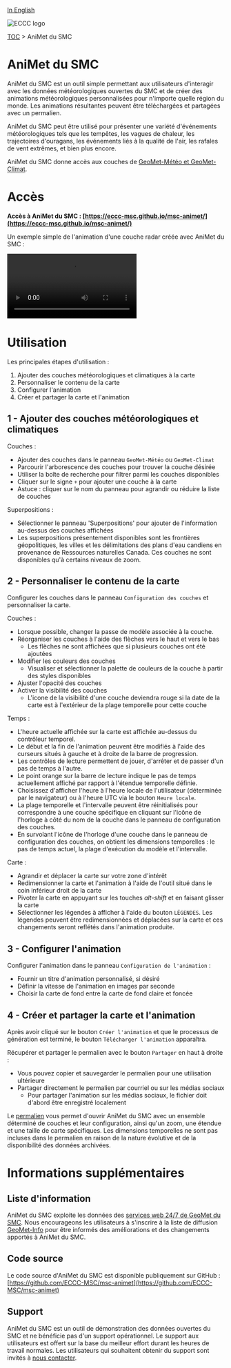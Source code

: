 [In English](readme_en.md)

![ECCC logo](../img_eccc-logo.png)

[TOC](../readme_fr.md) > AniMet du SMC

# AniMet du SMC

AniMet du SMC est un outil simple permettant aux utilisateurs d'interagir avec les données météorologiques ouvertes du SMC et de créer des animations météorologiques personnalisées pour n'importe quelle région du monde. Les animations résultantes peuvent être téléchargées et partagées avec un permalien.

AniMet du SMC peut être utilisé pour présenter une variété d'événements météorologiques tels que les tempêtes, les vagues de chaleur, les trajectoires d'ouragans, les événements liés à la qualité de l'air, les rafales de vent extrêmes, et bien plus encore.

AniMet du SMC donne accès aux couches de [GeoMet-Météo et GeoMet-Climat](../msc-geomet/readme_fr.md).

# Accès

**Accès à AniMet du SMC : [https://eccc-msc.github.io/msc-animet/](https://eccc-msc.github.io/msc-animet/)**

Un exemple simple de l'animation d'une couche radar créée avec AniMet du SMC :

<video controls>
  <source src="https://collaboration.cmc.ec.gc.ca/cmc/cmos/public_doc/msc-animet/MSC-AniMet_Radar-Pluie_Sud-Ontario_20230323T0830Z.mp4" type="video/mp4">
</video>

# Utilisation

Les principales étapes d'utilisation :

1. Ajouter des couches météorologiques et climatiques à la carte
2. Personnaliser le contenu de la carte
3. Configurer l'animation
4. Créer et partager la carte et l'animation

## 1 - Ajouter des couches météorologiques et climatiques

Couches :

* Ajouter des couches dans le panneau `GeoMet-Météo` ou `GeoMet-Climat`
* Parcourir l'arborescence des couches pour trouver la couche désirée
* Utiliser la boîte de recherche pour filtrer parmi les couches disponibles
* Cliquer sur le signe `+` pour ajouter une couche à la carte
* Astuce : cliquer sur le nom du panneau pour agrandir ou réduire la liste de couches

Superpositions :

* Sélectionner le panneau 'Superpositions' pour ajouter de l'information au-dessus des couches affichées
* Les superpositions présentement disponibles sont les frontières géopolitiques, les villes et les délimitations des plans d'eau candiens en provenance de Ressources naturelles Canada. Ces couches ne sont disponibles qu'à certains niveaux de zoom.

## 2 - Personnaliser le contenu de la carte

Configurer les couches dans le panneau `Configuration des couches` et personnaliser la carte.

Couches :

* Lorsque possible, changer la passe de modèle associée à la couche.
* Réorganiser les couches à l'aide des flèches vers le haut et vers le bas
  * Les flèches ne sont affichées que si plusieurs couches ont été ajoutées
* Modifier les couleurs des couches
  * Visualiser et sélectionner la palette de couleurs de la couche à partir des styles disponibles
* Ajuster l'opacité des couches
* Activer la visibilité des couches
  * L'icone de la visibilité d'une couche deviendra rouge si la date de la carte est à l'extérieur de la plage temporelle pour cette couche


Temps :

* L'heure actuelle affichée sur la carte est affichée au-dessus du contrôleur temporel.
* Le début et la fin de l'animation peuvent être modifiés à l'aide des curseurs situés à gauche et à droite de la barre de progression.
* Les contrôles de lecture permettent de jouer, d'arrêter et de passer d'un pas de temps à l'autre.
* Le point orange sur la barre de lecture indique le pas de temps actuellement affiché par rapport à l'étendue temporelle définie.
* Choisissez d'afficher l'heure à l'heure locale de l'utilisateur (déterminée par le navigateur) ou à l'heure UTC via le bouton `Heure locale`.
* La plage temporelle et l'intervalle peuvent être réinitialisés pour correspondre à une couche spécifique en cliquant sur l'icône de l'horloge à côté du nom de la couche dans le panneau de configuration des couches.
* En survolant l'icône de l'horloge d'une couche dans le panneau de configuration des couches, on obtient les dimensions temporelles : le pas de temps actuel, la plage d'exécution du modèle et l'intervalle.

Carte :

* Agrandir et déplacer la carte sur votre zone d'intérêt
* Redimensionner la carte et l'animation à l'aide de l'outil situé dans le coin inférieur droit de la carte
* Pivoter la carte en appuyant sur les touches _alt-shift_ et en faisant glisser la carte
* Sélectionner les légendes à afficher à l'aide du bouton `LÉGENDES`. Les légendes peuvent être redimensionnées et déplacées sur la carte et ces changements seront reflétés dans l'animation produite.

## 3 - Configurer l'animation

Configurer l'animation dans le panneau `Configuration de l'animation` :

* Fournir un titre d'animation personnalisé, si désiré
* Définir la vitesse de l'animation en images par seconde
* Choisir la carte de fond entre la carte de fond claire et foncée

## 4 - Créer et partager la carte et l'animation

Après avoir cliqué sur le bouton `Créer l'animation` et que le processus de génération est terminé, le bouton `Télécharger l'animation` apparaîtra.

Récupérer et partager le permalien avec le bouton `Partager` en haut à droite :

* Vous pouvez copier et sauvegarder le permalien pour une utilisation ultérieure
* Partager directement le permalien par courriel ou sur les médias sociaux
  * Pour partager l'animation sur les médias sociaux, le fichier doit d'abord être enregistré localement

Le [permalien](https://fr.wikipedia.org/wiki/Permalien) vous permet d'ouvrir AniMet du SMC avec un ensemble déterminé de couches et leur configuration, ainsi qu'un zoom, une étendue et une taille de carte spécifiques. Les dimensions temporelles ne sont pas incluses dans le permalien en raison de la nature évolutive et de la disponibilité des données archivées.

# Informations supplémentaires

## Liste d'information

AniMet du SMC exploite les données des [services web 24/7 de GeoMet du SMC](../msc-geomet/readme_fr.md). Nous encourageons les utilisateurs à s'inscrire à la liste de diffusion [GeoMet-Info](https://comm.collab.science.gc.ca/mailman3/postorius/lists/geomet-info/) pour être informés des améliorations et des changements apportés à AniMet du SMC.

## Code source

Le code source d'AniMet du SMC est disponible publiquement sur GitHub : [https://github.com/ECCC-MSC/msc-animet](https://github.com/ECCC-MSC/msc-animet)


## Support

AniMet du SMC est un outil de démonstration des données ouvertes du SMC et ne bénéficie pas d'un support opérationnel. Le support aux utilisateurs est offert sur la base du meilleur effort durant les heures de travail normales. Les utilisateurs qui souhaitent obtenir du support sont invités à [nous contacter](https://www.meteo.gc.ca/mainmenu/contact_us_f.html).
